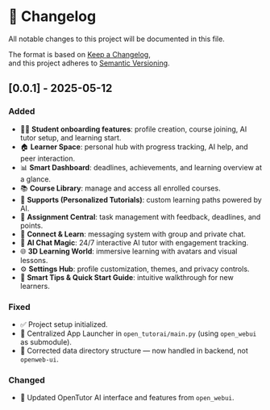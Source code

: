 # 📘 Changelog

All notable changes to this project will be documented in this file.

The format is based on [Keep a Changelog](https://keepachangelog.com/en/1.1.0/),  
and this project adheres to [Semantic Versioning](https://semver.org/spec/v2.0.0.html).

## [0.0.1] - 2025-05-12

### Added
- 👩‍🎓 **Student onboarding features**: profile creation, course joining, AI tutor setup, and learning start.
- 🏠 **Learner Space**: personal hub with progress tracking, AI help, and peer interaction.
- 📊 **Smart Dashboard**: deadlines, achievements, and learning overview at a glance.
- 📚 **Course Library**: manage and access all enrolled courses.
- 🧩 **Supports (Personalized Tutorials)**: custom learning paths powered by AI.
- 📝 **Assignment Central**: task management with feedback, deadlines, and points.
- 💬 **Connect & Learn**: messaging system with group and private chat.
- 🤖 **AI Chat Magic**: 24/7 interactive AI tutor with engagement tracking.
- 🌐 **3D Learning World**: immersive learning with avatars and visual lessons.
- ⚙️ **Settings Hub**: profile customization, themes, and privacy controls.
- 🚀 **Smart Tips & Quick Start Guide**: intuitive walkthrough for new learners.

### Fixed
- ✅ Project setup initialized.
- 🧭 Centralized App Launcher in `open_tutorai/main.py` (using `open_webui` as submodule).
- 📁 Corrected data directory structure — now handled in backend, not `openweb-ui`.

### Changed
- 🎨 Updated OpenTutor AI interface and features from `open_webui`.
